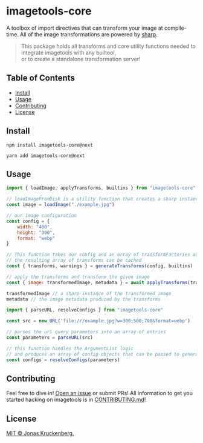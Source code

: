 # imagetools-core

A toolbox of import directives that can transform your image at compile-time.
All of the image transformations are powered by [sharp](https://sharp.pixelplumbing.com).

> This package holds all transforms and core utility functions needed to integrate imagetools with any builtool,<br>
> or to create a standalone transformation server!

## Table of Contents

- [Install](#install)
- [Usage](#usage)
- [Contributing](#contributing)
- [License](#license)

## Install

```
npm install imagetools-core@next
```

```
yarn add imagetools-core@next
```

## Usage

```js
import { loadImage, applyTransforms, builtins } from "imagetools-core"

// loadImageFromDisk is a utility function that creates a sharp instances of the specified image 
const image = loadImage("./example.jpg")

// our image configuration
const config = {
    width: "400",
    height: "300",
    format: "webp"
}

// This function takes our config and an array of transformFactories and creates an array of transforms
// the resulting array of transforms can be cached
const { transforms, warnings } = generateTransforms(config, builtins)

// apply the transforms and transform the given image
const { image: transformedImage, metadata } = await applyTransforms(transforms, image)

transformedImage // a sharp instance of the transformed image
metadata // the image metadata produced by the transforms
```

```js
import { parseURL, resolveConfigs } from "imagetools-core"

const src = new URL('file:///example.jpg?w=300;500;700&format=webp')

// parses the url query parameters into an array of entries
const parameters = parseURL(src)

// this function handles the ArgumentList logic 
// and produces an array of config objects that can be passed to generateTransforms
const configs = resolveConfigs(parameters)
```

## Contributing

Feel free to dive in! [Open an issue](https://github.com/JonasKruckenberg/vite-imagetools/issues/new) or submit PRs!
All information to get you started hacking on imagetools is in [CONTRIBUTING.md](../../CONTRIBUTING.md)!

## License
[MIT © Jonas Kruckenberg.](./LICENSE)
